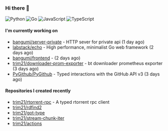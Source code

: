 ### Hi there 👋

![Python](https://img.shields.io/badge/python-3670A0?style=for-the-badge&logo=python&logoColor=ffdd54)
![Go](https://img.shields.io/badge/go-%2300ADD8.svg?style=for-the-badge&logo=go&logoColor=white)
![JavaScript](https://img.shields.io/badge/javascript-%23323330.svg?style=for-the-badge&logo=javascript&logoColor=%23F7DF1E)
![TypeScript](https://img.shields.io/badge/typescript-%23007ACC.svg?style=for-the-badge&logo=typescript&logoColor=white)

#### I'm currently working on

- [bangumi/server-private](https://github.com/bangumi/server-private) - HTTP sever for private api (1 day ago)
- [labstack/echo](https://github.com/labstack/echo) - High performance, minimalist Go web framework (2 days ago)
- [bangumi/frontend](https://github.com/bangumi/frontend) -  (2 days ago)
- [trim21/downloader-prom-exporter](https://github.com/trim21/downloader-prom-exporter) - bt downloader prometheus exporter (3 days ago)
- [PyGithub/PyGithub](https://github.com/PyGithub/PyGithub) - Typed interactions with the GitHub API v3 (3 days ago)

#### Repositories I created recently

- [trim21/rtorrent-rpc](https://github.com/trim21/rtorrent-rpc) - A typed rtorrent rpc client
- [trim21/rdfind2](https://github.com/trim21/rdfind2)
- [trim21/got-type](https://github.com/trim21/got-type)
- [trim21/stream-chunk-iter](https://github.com/trim21/stream-chunk-iter)
- [trim21/actions](https://github.com/trim21/actions)

